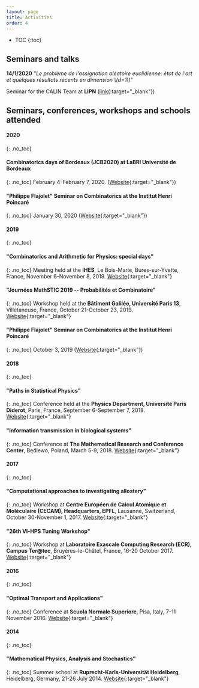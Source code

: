 ```yaml
---
layout: page
title: Activities
order: 4
---
```


- TOC
{:toc}


<!--## Events not to be missed
**5/2020** WIP

**4/2020** WIP 
-->

## Seminars and talks

**14/1/2020** "_Le problème de l'assignation aléatoire euclidienne: état de l'art et quelques résultats récents en dimension \\(d=1\\)_"

Seminar for the CALIN Team at **LIPN** ([link](https://lipn.univ-paris13.fr/~banderier/Seminaires/){:target="_blank"})


## Seminars, conferences, workshops and schools attended


#### 2020
{: .no_toc}

#### Combinatorics days of Bordeaux (JCB2020) at LaBRI Université de Bordeaux
{: .no_toc}
February 4-February 7, 2020.
([Website](https://jcb2020.labri.fr/){:target="_blank"})

#### "Philippe Flajolet" Seminar on Combinatorics at the Institut Henri Poincaré
{: .no_toc}
January 30, 2020
([Website](http://semflajolet.math.cnrs.fr/){:target="_blank"})

#### 2019
{: .no_toc}

#### "Combinatorics and Arithmetic for Physics: special days"
{: .no_toc}
Meeting held at the **IHES**, Le Bois-Marie, Bures-sur-Yvette, France, November 6-November 8, 2019.
[Website](https://indico.math.cnrs.fr/event/5243/overview){:target="_blank"}

#### "Journées MathSTIC 2019 -- Probabilités et Combinatoire"
{: .no_toc}
Workshop held at the **Bâtiment Galilée, Université Paris 13**, Villetaneuse, France, October 21-October 23, 2019.
[Website](https://mathstic.univ-paris13.fr/journees-mathSTIC-2019/index.html){:target="_blank"}

#### "Philippe Flajolet" Seminar on Combinatorics at the Institut Henri Poincaré
{: .no_toc}
October 3, 2019
([Website](http://semflajolet.math.cnrs.fr/index.php/Main/2019-2020\#J031019){:target="_blank"})

#### 2018
{: .no_toc}

#### "Paths in Statistical Physics"
{: .no_toc}
Conference held at the **Physics Department, Université Paris Diderot**, Paris, France, September 6-September 7, 2018.
[Website](http://www.msc.univ-paris-diderot.fr/peliti2018){:target="_blank"}


#### "Information transmission in biological systems"
{: .no_toc}
Conference at **The Mathematical Research and Conference Center**, Będlewo, Poland, March 5-9, 2018.
[Website](https://www.impan.pl/en/activities/banach-center/conferences/18-sstransmission){:target="_blank"}


#### 2017
{: .no_toc}

#### "Computational approaches to investigating allostery"
{: .no_toc}
Workshop at **Centre Européen de Calcul Atomique et Moléculaire (CECAM), Headquarters, EPFL**, Lausanne, Switzerland, October 30-November 1, 2017.
[Website](https://www.cecam.org/workshop-1414.html){:target="_blank"}

#### "26th VI-HPS Tuning Workshop"
{: .no_toc}
Workshop at **Laboratoire Exascale Computing Research (ECR), Campus Ter@tec**, Bruyères-le-Châtel, France, 16-20 October 2017.
[Website](http://www.vi-hps.org/training/tws/tw26.html){:target="_blank"}


#### 2016
{: .no_toc}

#### "Optimal Transport and Applications"
{: .no_toc}
Conference at **Scuola Normale Superiore**, Pisa, Italy, 7-11 November 2016.
[Website](http://webtheory.sns.it/optimal-transport/index.php){:target="_blank"}

#### 2014
{: .no_toc}

#### "Mathematical Physics, Analysis and Stochastics"  
{: .no_toc}
Summer school at **Ruprecht-Karls-Universität Heidelberg**, Heidelberg, Germany, 21-26 July 2014.
[Website](http://www.thphys.uni-heidelberg.de/~salmhofer/summerschool-2014/summer-school-2014.html){:target="_blank"}
